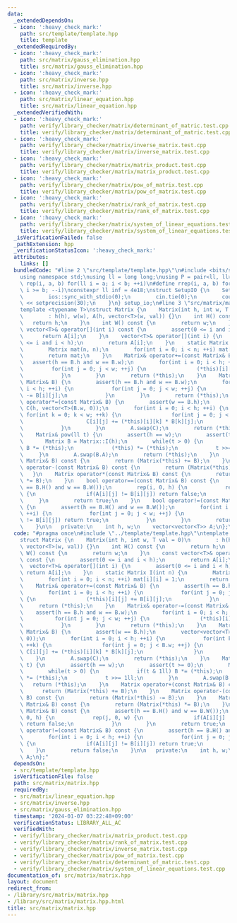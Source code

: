 ```yaml
---
data:
  _extendedDependsOn:
  - icon: ':heavy_check_mark:'
    path: src/template/template.hpp
    title: template
  _extendedRequiredBy:
  - icon: ':heavy_check_mark:'
    path: src/matrix/gauss_elimination.hpp
    title: src/matrix/gauss_elimination.hpp
  - icon: ':heavy_check_mark:'
    path: src/matrix/inverse.hpp
    title: src/matrix/inverse.hpp
  - icon: ':heavy_check_mark:'
    path: src/matrix/linear_equation.hpp
    title: src/matrix/linear_equation.hpp
  _extendedVerifiedWith:
  - icon: ':heavy_check_mark:'
    path: verify/library_checker/matrix/determinant_of_matric.test.cpp
    title: verify/library_checker/matrix/determinant_of_matric.test.cpp
  - icon: ':heavy_check_mark:'
    path: verify/library_checker/matrix/inverse_matrix.test.cpp
    title: verify/library_checker/matrix/inverse_matrix.test.cpp
  - icon: ':heavy_check_mark:'
    path: verify/library_checker/matrix/matrix_product.test.cpp
    title: verify/library_checker/matrix/matrix_product.test.cpp
  - icon: ':heavy_check_mark:'
    path: verify/library_checker/matrix/pow_of_matrix.test.cpp
    title: verify/library_checker/matrix/pow_of_matrix.test.cpp
  - icon: ':heavy_check_mark:'
    path: verify/library_checker/matrix/rank_of_matrix.test.cpp
    title: verify/library_checker/matrix/rank_of_matrix.test.cpp
  - icon: ':heavy_check_mark:'
    path: verify/library_checker/matrix/system_of_linear_equations.test.cpp
    title: verify/library_checker/matrix/system_of_linear_equations.test.cpp
  _isVerificationFailed: false
  _pathExtension: hpp
  _verificationStatusIcon: ':heavy_check_mark:'
  attributes:
    links: []
  bundledCode: "#line 2 \"src/template/template.hpp\"\n#include <bits/stdc++.h>\n\
    using namespace std;\nusing ll = long long;\nusing P = pair<ll, ll>;\n#define\
    \ rep(i, a, b) for(ll i = a; i < b; ++i)\n#define rrep(i, a, b) for(ll i = a;\
    \ i >= b; --i)\nconstexpr ll inf = 4e18;\nstruct SetupIO {\n    SetupIO() {\n\
    \        ios::sync_with_stdio(0);\n        cin.tie(0);\n        cout << fixed\
    \ << setprecision(30);\n    }\n} setup_io;\n#line 3 \"src/matrix/matrix.hpp\"\n\
    template <typename T>\nstruct Matrix {\n    Matrix(int h, int w, T val = 0)\n\
    \        : h(h), w(w), A(h, vector<T>(w, val)) {}\n    int H() const {\n     \
    \   return h;\n    }\n    int W() const {\n        return w;\n    }\n    const\
    \ vector<T>& operator[](int i) const {\n        assert(0 <= i and i < h);\n  \
    \      return A[i];\n    }\n    vector<T>& operator[](int i) {\n        assert(0\
    \ <= i and i < h);\n        return A[i];\n    }\n    static Matrix I(int n) {\n\
    \        Matrix mat(n, n);\n        for(int i = 0; i < n; ++i) mat[i][i] = 1;\n\
    \        return mat;\n    }\n    Matrix& operator+=(const Matrix& B) {\n     \
    \   assert(h == B.h and w == B.w);\n        for(int i = 0; i < h; ++i) {\n   \
    \         for(int j = 0; j < w; ++j) {\n                (*this)[i][j] += B[i][j];\n\
    \            }\n        }\n        return (*this);\n    }\n    Matrix& operator-=(const\
    \ Matrix& B) {\n        assert(h == B.h and w == B.w);\n        for(int i = 0;\
    \ i < h; ++i) {\n            for(int j = 0; j < w; ++j) {\n                (*this)[i][j]\
    \ -= B[i][j];\n            }\n        }\n        return (*this);\n    }\n    Matrix&\
    \ operator*=(const Matrix& B) {\n        assert(w == B.h);\n        vector<vector<T>>\
    \ C(h, vector<T>(B.w, 0));\n        for(int i = 0; i < h; ++i) {\n           \
    \ for(int k = 0; k < w; ++k) {\n                for(int j = 0; j < B.w; ++j) {\n\
    \                    C[i][j] += (*this)[i][k] * B[k][j];\n                }\n\
    \            }\n        }\n        A.swap(C);\n        return (*this);\n    }\n\
    \    Matrix& pow(ll t) {\n        assert(h == w);\n        assert(t >= 0);\n \
    \       Matrix B = Matrix::I(h);\n        while(t > 0) {\n            if(t & 1ll)\
    \ B *= (*this);\n            (*this) *= (*this);\n            t >>= 1ll;\n   \
    \     }\n        A.swap(B.A);\n        return (*this);\n    }\n    Matrix operator+(const\
    \ Matrix& B) const {\n        return (Matrix(*this) += B);\n    }\n    Matrix\
    \ operator-(const Matrix& B) const {\n        return (Matrix(*this) -= B);\n \
    \   }\n    Matrix operator*(const Matrix& B) const {\n        return (Matrix(*this)\
    \ *= B);\n    }\n    bool operator==(const Matrix& B) const {\n        assert(h\
    \ == B.H() and w == B.W());\n        rep(i, 0, h) {\n            rep(j, 0, w)\
    \ {\n                if(A[i][j] != B[i][j]) return false;\n            }\n   \
    \     }\n        return true;\n    }\n    bool operator!=(const Matrix& B) const\
    \ {\n        assert(h == B.H() and w == B.W());\n        for(int i = 0; i < h;\
    \ ++i) {\n            for(int j = 0; j < w; ++j) {\n                if(A[i][j]\
    \ != B[i][j]) return true;\n            }\n        }\n        return false;\n\
    \    }\n\n   private:\n    int h, w;\n    vector<vector<T>> A;\n};\n"
  code: "#pragma once\n#include \"../template/template.hpp\"\ntemplate <typename T>\n\
    struct Matrix {\n    Matrix(int h, int w, T val = 0)\n        : h(h), w(w), A(h,\
    \ vector<T>(w, val)) {}\n    int H() const {\n        return h;\n    }\n    int\
    \ W() const {\n        return w;\n    }\n    const vector<T>& operator[](int i)\
    \ const {\n        assert(0 <= i and i < h);\n        return A[i];\n    }\n  \
    \  vector<T>& operator[](int i) {\n        assert(0 <= i and i < h);\n       \
    \ return A[i];\n    }\n    static Matrix I(int n) {\n        Matrix mat(n, n);\n\
    \        for(int i = 0; i < n; ++i) mat[i][i] = 1;\n        return mat;\n    }\n\
    \    Matrix& operator+=(const Matrix& B) {\n        assert(h == B.h and w == B.w);\n\
    \        for(int i = 0; i < h; ++i) {\n            for(int j = 0; j < w; ++j)\
    \ {\n                (*this)[i][j] += B[i][j];\n            }\n        }\n   \
    \     return (*this);\n    }\n    Matrix& operator-=(const Matrix& B) {\n    \
    \    assert(h == B.h and w == B.w);\n        for(int i = 0; i < h; ++i) {\n  \
    \          for(int j = 0; j < w; ++j) {\n                (*this)[i][j] -= B[i][j];\n\
    \            }\n        }\n        return (*this);\n    }\n    Matrix& operator*=(const\
    \ Matrix& B) {\n        assert(w == B.h);\n        vector<vector<T>> C(h, vector<T>(B.w,\
    \ 0));\n        for(int i = 0; i < h; ++i) {\n            for(int k = 0; k < w;\
    \ ++k) {\n                for(int j = 0; j < B.w; ++j) {\n                   \
    \ C[i][j] += (*this)[i][k] * B[k][j];\n                }\n            }\n    \
    \    }\n        A.swap(C);\n        return (*this);\n    }\n    Matrix& pow(ll\
    \ t) {\n        assert(h == w);\n        assert(t >= 0);\n        Matrix B = Matrix::I(h);\n\
    \        while(t > 0) {\n            if(t & 1ll) B *= (*this);\n            (*this)\
    \ *= (*this);\n            t >>= 1ll;\n        }\n        A.swap(B.A);\n     \
    \   return (*this);\n    }\n    Matrix operator+(const Matrix& B) const {\n  \
    \      return (Matrix(*this) += B);\n    }\n    Matrix operator-(const Matrix&\
    \ B) const {\n        return (Matrix(*this) -= B);\n    }\n    Matrix operator*(const\
    \ Matrix& B) const {\n        return (Matrix(*this) *= B);\n    }\n    bool operator==(const\
    \ Matrix& B) const {\n        assert(h == B.H() and w == B.W());\n        rep(i,\
    \ 0, h) {\n            rep(j, 0, w) {\n                if(A[i][j] != B[i][j])\
    \ return false;\n            }\n        }\n        return true;\n    }\n    bool\
    \ operator!=(const Matrix& B) const {\n        assert(h == B.H() and w == B.W());\n\
    \        for(int i = 0; i < h; ++i) {\n            for(int j = 0; j < w; ++j)\
    \ {\n                if(A[i][j] != B[i][j]) return true;\n            }\n    \
    \    }\n        return false;\n    }\n\n   private:\n    int h, w;\n    vector<vector<T>>\
    \ A;\n};"
  dependsOn:
  - src/template/template.hpp
  isVerificationFile: false
  path: src/matrix/matrix.hpp
  requiredBy:
  - src/matrix/linear_equation.hpp
  - src/matrix/inverse.hpp
  - src/matrix/gauss_elimination.hpp
  timestamp: '2024-01-07 03:22:48+09:00'
  verificationStatus: LIBRARY_ALL_AC
  verifiedWith:
  - verify/library_checker/matrix/matrix_product.test.cpp
  - verify/library_checker/matrix/rank_of_matrix.test.cpp
  - verify/library_checker/matrix/inverse_matrix.test.cpp
  - verify/library_checker/matrix/pow_of_matrix.test.cpp
  - verify/library_checker/matrix/determinant_of_matric.test.cpp
  - verify/library_checker/matrix/system_of_linear_equations.test.cpp
documentation_of: src/matrix/matrix.hpp
layout: document
redirect_from:
- /library/src/matrix/matrix.hpp
- /library/src/matrix/matrix.hpp.html
title: src/matrix/matrix.hpp
---
```

